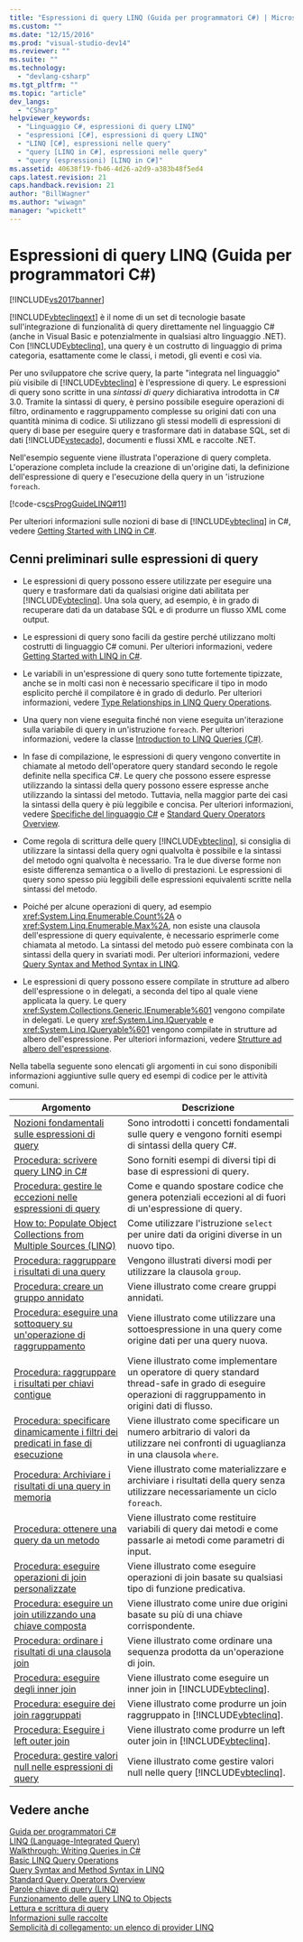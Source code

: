 ```yaml
---
title: "Espressioni di query LINQ (Guida per programmatori C#) | Microsoft Docs"
ms.custom: ""
ms.date: "12/15/2016"
ms.prod: "visual-studio-dev14"
ms.reviewer: ""
ms.suite: ""
ms.technology: 
  - "devlang-csharp"
ms.tgt_pltfrm: ""
ms.topic: "article"
dev_langs: 
  - "CSharp"
helpviewer_keywords: 
  - "Linguaggio C#, espressioni di query LINQ"
  - "espressioni [C#], espressioni di query LINQ"
  - "LINQ [C#], espressioni nelle query"
  - "query [LINQ in C#], espressioni nelle query"
  - "query (espressioni) [LINQ in C#]"
ms.assetid: 40638f19-fb46-4d26-a2d9-a383b48f5ed4
caps.latest.revision: 21
caps.handback.revision: 21
author: "BillWagner"
ms.author: "wiwagn"
manager: "wpickett"
---
```

# Espressioni di query LINQ (Guida per programmatori C#)
[!INCLUDE[vs2017banner](../../../csharp/includes/vs2017banner.md)]

[!INCLUDE[vbteclinqext](../../../csharp/getting-started/includes/vbteclinqext_md.md)] è il nome di un set di tecnologie basate sull'integrazione di funzionalità di query direttamente nel linguaggio C\# \(anche in Visual Basic e potenzialmente in qualsiasi altro linguaggio .NET\).  Con [!INCLUDE[vbteclinq](../../../csharp/includes/vbteclinq_md.md)], una query è un costrutto di linguaggio di prima categoria, esattamente come le classi, i metodi, gli eventi e così via.  
  
 Per uno sviluppatore che scrive query, la parte "integrata nel linguaggio" più visibile di [!INCLUDE[vbteclinq](../../../csharp/includes/vbteclinq_md.md)] è l'espressione di query.  Le espressioni di query sono scritte in una *sintassi di query* dichiarativa introdotta in C\# 3.0.  Tramite la sintassi di query, è persino possibile eseguire operazioni di filtro, ordinamento e raggruppamento complesse su origini dati con una quantità minima di codice.  Si utilizzano gli stessi modelli di espressioni di query di base per eseguire query e trasformare dati in database SQL, set di dati [!INCLUDE[vstecado](../../../csharp/programming-guide/concepts/linq/includes/vstecado_md.md)], documenti e flussi XML e raccolte .NET.  
  
 Nell'esempio seguente viene illustrata l'operazione di query completa.  L'operazione completa include la creazione di un'origine dati, la definizione dell'espressione di query e l'esecuzione della query in un 'istruzione `foreach`.  
  
 [!code-cs[csProgGuideLINQ#11](../../../csharp/programming-guide/arrays/codesnippet/CSharp/index_1.cs)]  
  
 Per ulteriori informazioni sulle nozioni di base di [!INCLUDE[vbteclinq](../../../csharp/includes/vbteclinq_md.md)] in C\#, vedere [Getting Started with LINQ in C\#](../../../csharp/programming-guide/concepts/linq/getting-started-with-linq.md).  
  
## Cenni preliminari sulle espressioni di query  
  
-   Le espressioni di query possono essere utilizzate per eseguire una query e trasformare dati da qualsiasi origine dati abilitata per [!INCLUDE[vbteclinq](../../../csharp/includes/vbteclinq_md.md)].  Una sola query, ad esempio, è in grado di recuperare dati da un database SQL e di produrre un flusso XML come output.  
  
-   Le espressioni di query sono facili da gestire perché utilizzano molti costrutti di linguaggio C\# comuni.  Per ulteriori informazioni, vedere [Getting Started with LINQ in C\#](../../../csharp/programming-guide/concepts/linq/getting-started-with-linq.md).  
  
-   Le variabili in un'espressione di query sono tutte fortemente tipizzate, anche se in molti casi non è necessario specificare il tipo in modo esplicito perché il compilatore è in grado di dedurlo.  Per ulteriori informazioni, vedere [Type Relationships in LINQ Query Operations](../../../csharp/programming-guide/concepts/linq/type-relationships-in-linq-query-operations.md).  
  
-   Una query non viene eseguita finché non viene eseguita un'iterazione sulla variabile di query in un'istruzione `foreach`.  Per ulteriori informazioni, vedere la classe [Introduction to LINQ Queries \(C\#\)](../../../csharp/programming-guide/concepts/linq/introduction-to-linq-queries.md).  
  
-   In fase di compilazione, le espressioni di query vengono convertite in chiamate al metodo dell'operatore query standard secondo le regole definite nella specifica C\#.  Le query che possono essere espresse utilizzando la sintassi della query possono essere espresse anche utilizzando la sintassi del metodo.  Tuttavia, nella maggior parte dei casi la sintassi della query è più leggibile e concisa.  Per ulteriori informazioni, vedere [Specifiche del linguaggio C\#](../../../csharp/language-reference/language-specification.md) e [Standard Query Operators Overview](../../../visual-basic/programming-guide/concepts/linq/standard-query-operators-overview.md).  
  
-   Come regola di scrittura delle query [!INCLUDE[vbteclinq](../../../csharp/includes/vbteclinq_md.md)], si consiglia di utilizzare la sintassi della query ogni qualvolta è possibile e la sintassi del metodo ogni qualvolta è necessario.  Tra le due diverse forme non esiste differenza semantica o a livello di prestazioni.  Le espressioni di query sono spesso più leggibili delle espressioni equivalenti scritte nella sintassi del metodo.  
  
-   Poiché per alcune operazioni di query, ad esempio <xref:System.Linq.Enumerable.Count%2A> o <xref:System.Linq.Enumerable.Max%2A>, non esiste una clausola dell'espressione di query equivalente, è necessario esprimerle come chiamata al metodo.  La sintassi del metodo può essere combinata con la sintassi della query in svariati modi.  Per ulteriori informazioni, vedere [Query Syntax and Method Syntax in LINQ](../../../csharp/programming-guide/concepts/linq/query-syntax-and-method-syntax-in-linq.md).  
  
-   Le espressioni di query possono essere compilate in strutture ad albero dell'espressione o in delegati, a seconda del tipo al quale viene applicata la query.  Le query <xref:System.Collections.Generic.IEnumerable%601> vengono compilate in delegati.  Le query <xref:System.Linq.IQueryable> e <xref:System.Linq.IQueryable%601> vengono compilate in strutture ad albero dell'espressione.  Per ulteriori informazioni, vedere [Strutture ad albero dell'espressione](../Topic/Expression%20Trees%20\(C%23%20and%20Visual%20Basic\).md).  
  
 Nella tabella seguente sono elencati gli argomenti in cui sono disponibili informazioni aggiuntive sulle query ed esempi di codice per le attività comuni.  
  
|Argomento|Descrizione|  
|---------------|-----------------|  
|[Nozioni fondamentali sulle espressioni di query](../../../csharp/programming-guide/linq-query-expressions/query-expression-basics.md)|Sono introdotti i concetti fondamentali sulle query e vengono forniti esempi di sintassi della query C\#.|  
|[Procedura: scrivere query LINQ in C\#](../../../csharp/programming-guide/linq-query-expressions/how-to-write-linq-queries.md)|Sono forniti esempi di diversi tipi di base di espressioni di query.|  
|[Procedura: gestire le eccezioni nelle espressioni di query](../../../csharp/programming-guide/linq-query-expressions/how-to-handle-exceptions-in-query-expressions.md)|Come e quando spostare codice che genera potenziali eccezioni al di fuori di un'espressione di query.|  
|[How to: Populate Object Collections from Multiple Sources \(LINQ\)](../Topic/How%20to:%20Populate%20Object%20Collections%20from%20Multiple%20Sources%20\(LINQ\).md)|Come utilizzare l'istruzione `select` per unire dati da origini diverse in un nuovo tipo.|  
|[Procedura: raggruppare i risultati di una query](../../../csharp/programming-guide/linq-query-expressions/how-to-group-query-results.md)|Vengono illustrati diversi modi per utilizzare la clausola `group`.|  
|[Procedura: creare un gruppo annidato](../../../csharp/programming-guide/linq-query-expressions/how-to-create-a-nested-group.md)|Viene illustrato come creare gruppi annidati.|  
|[Procedura: eseguire una sottoquery su un'operazione di raggruppamento](../../../csharp/programming-guide/linq-query-expressions/how-to-perform-a-subquery-on-a-grouping-operation.md)|Viene illustrato come utilizzare una sottoespressione in una query come origine dati per una query nuova.|  
|[Procedura: raggruppare i risultati per chiavi contigue](../../../csharp/programming-guide/linq-query-expressions/how-to-group-results-by-contiguous-keys.md)|Viene illustrato come implementare un operatore di query standard thread\-safe in grado di eseguire operazioni di raggruppamento in origini dati di flusso.|  
|[Procedura: specificare dinamicamente i filtri dei predicati in fase di esecuzione](../../../csharp/programming-guide/linq-query-expressions/how-to-dynamically-specify-predicate-filters-at-runtime.md)|Viene illustrato come specificare un numero arbitrario di valori da utilizzare nei confronti di uguaglianza in una clausola `where`.|  
|[Procedura: Archiviare i risultati di una query in memoria](../../../csharp/programming-guide/linq-query-expressions/how-to-store-the-results-of-a-query-in-memory.md)|Viene illustrato come materializzare e archiviare i risultati della query senza utilizzare necessariamente un ciclo `foreach`.|  
|[Procedura: ottenere una query da un metodo](../../../csharp/programming-guide/linq-query-expressions/how-to-return-a-query-from-a-method.md)|Viene illustrato come restituire variabili di query dai metodi e come passarle ai metodi come parametri di input.|  
|[Procedura: eseguire operazioni di join personalizzate](../../../csharp/programming-guide/linq-query-expressions/how-to-perform-custom-join-operations.md)|Viene illustrato come eseguire operazioni di join basate su qualsiasi tipo di funzione predicativa.|  
|[Procedura: eseguire un join utilizzando una chiave composta](../../../csharp/programming-guide/linq-query-expressions/how-to-join-by-using-composite-keys.md)|Viene illustrato come unire due origini basate su più di una chiave corrispondente.|  
|[Procedura: ordinare i risultati di una clausola join](../../../csharp/programming-guide/linq-query-expressions/how-to-order-the-results-of-a-join-clause.md)|Viene illustrato come ordinare una sequenza prodotta da un'operazione di join.|  
|[Procedura: eseguire degli inner join](../../../csharp/programming-guide/linq-query-expressions/how-to-perform-inner-joins.md)|Viene illustrato come eseguire un inner join in [!INCLUDE[vbteclinq](../../../csharp/includes/vbteclinq_md.md)].|  
|[Procedura: eseguire dei join raggruppati](../../../csharp/programming-guide/linq-query-expressions/how-to-perform-grouped-joins.md)|Viene illustrato come produrre un join raggruppato in [!INCLUDE[vbteclinq](../../../csharp/includes/vbteclinq_md.md)].|  
|[Procedura: Eseguire i left outer join](../../../csharp/programming-guide/linq-query-expressions/how-to-perform-left-outer-joins.md)|Viene illustrato come produrre un left outer join in [!INCLUDE[vbteclinq](../../../csharp/includes/vbteclinq_md.md)].|  
|[Procedura: gestire valori null nelle espressioni di query](../../../csharp/programming-guide/linq-query-expressions/how-to-handle-null-values-in-query-expressions.md)|Viene illustrato come gestire valori null nelle query [!INCLUDE[vbteclinq](../../../csharp/includes/vbteclinq_md.md)].|  
  
## Vedere anche  
 [Guida per programmatori C\#](../../../csharp/programming-guide/index.md)   
 [LINQ \(Language\-Integrated Query\)](../Topic/LINQ%20\(Language-Integrated%20Query\).md)   
 [Walkthrough: Writing Queries in C\#](../../../csharp/programming-guide/concepts/linq/walkthrough-writing-queries-linq.md)   
 [Basic LINQ Query Operations](../../../csharp/programming-guide/concepts/linq/basic-linq-query-operations.md)   
 [Query Syntax and Method Syntax in LINQ](../../../csharp/programming-guide/concepts/linq/query-syntax-and-method-syntax-in-linq.md)   
 [Standard Query Operators Overview](../../../visual-basic/programming-guide/concepts/linq/standard-query-operators-overview.md)   
 [Parole chiave di query \(LINQ\)](../../../csharp/language-reference/keywords/query-keywords.md)   
 [Funzionamento delle query LINQ to Objects](http://go.microsoft.com/fwlink/?LinkId=112389)   
 [Lettura e scrittura di query](http://go.microsoft.com/fwlink/?LinkId=112391)   
 [Informazioni sulle raccolte](http://go.microsoft.com/fwlink/?LinkId=112394)   
 [Semplicità di collegamento: un elenco di provider LINQ](http://go.microsoft.com/fwlink/?LinkId=112411)